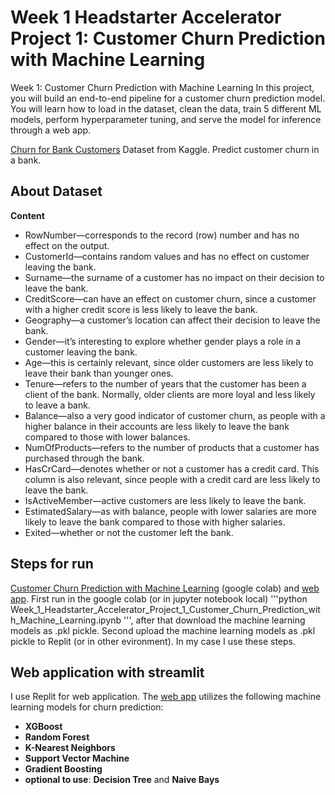 # Week 1 Headstarter Accelerator Project 1: Customer Churn Prediction with Machine Learning
Week 1: Customer Churn Prediction with Machine Learning
In this project, you will build an end-to-end pipeline for a customer churn prediction model. You will learn how to load in the dataset, clean the data, train 5 different ML models, perform hyperparameter tuning, and serve the model for inference through a web app.

[Churn for Bank Customers](https://www.kaggle.com/datasets/mathchi/churn-for-bank-customers) Dataset from Kaggle. Predict customer churn in a bank. 

## About Dataset
**Content**
- RowNumber—corresponds to the record (row) number and has no effect on the output.
- CustomerId—contains random values and has no effect on customer leaving the bank.
- Surname—the surname of a customer has no impact on their decision to leave the bank.
- CreditScore—can have an effect on customer churn, since a customer with a higher credit score is less likely to leave the bank.
- Geography—a customer’s location can affect their decision to leave the bank.
- Gender—it’s interesting to explore whether gender plays a role in a customer leaving the bank.
- Age—this is certainly relevant, since older customers are less likely to leave their bank than younger ones.
- Tenure—refers to the number of years that the customer has been a client of the bank. Normally, older clients are more loyal and less likely to leave a bank.
- Balance—also a very good indicator of customer churn, as people with a higher balance in their accounts are less likely to leave the bank compared to those with lower balances.
- NumOfProducts—refers to the number of products that a customer has purchased through the bank.
- HasCrCard—denotes whether or not a customer has a credit card. This column is also relevant, since people with a credit card are less likely to leave the bank.
- IsActiveMember—active customers are less likely to leave the bank.
- EstimatedSalary—as with balance, people with lower salaries are more likely to leave the bank compared to those with higher salaries.
- Exited—whether or not the customer left the bank.

## Steps for run
[Customer Churn Prediction with Machine Learning](https://colab.research.google.com/drive/1mpzJq3KFtJo6nFICotTI6ZHg7wrr3p9u?usp=sharing) (google colab) and [web app](https://github.com/AslauAlexandru/Week-1-Headstarter-Accelerator-Project-1-Customer-Churn-Prediction-with-Machine-Learning/blob/main/main.py).
First run in the google colab (or in jupyter notebook local) '''python 
Week_1_Headstarter_Accelerator_Project_1_Customer_Churn_Prediction_with_Machine_Learning.ipynb
''', after that download the machine learning models as .pkl pickle.
Second upload the machine learning models as .pkl pickle to Replit (or in other evironment).
In my case I use these steps.

## Web application with streamlit
I use Replit for web application.
The [web app](https://github.com/AslauAlexandru/Week-1-Headstarter-Accelerator-Project-1-Customer-Churn-Prediction-with-Machine-Learning/blob/main/main.py) utilizes the following machine learning models for churn prediction:
- **XGBoost**
- **Random Forest**
- **K-Nearest Neighbors**
- **Support Vector Machine**
- **Gradient Boosting**
- **optional to use**: **Decision Tree** and **Naive Bays**




























